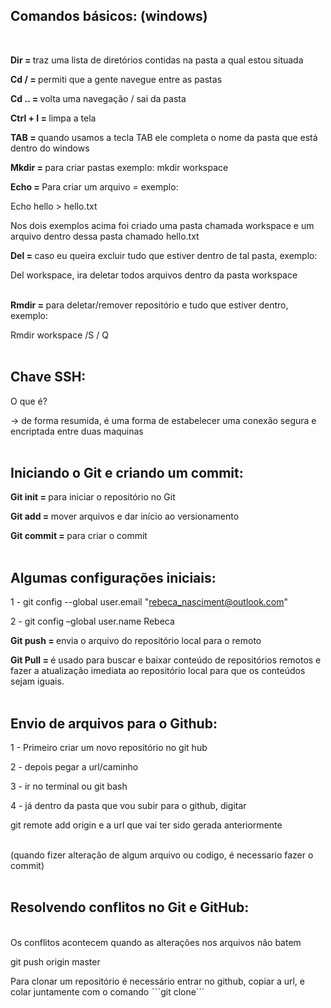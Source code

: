 ## <b> Comandos básicos: (windows)</b>
<br>

<b> Dir = </b> traz uma lista de diretórios contidas na pasta a qual estou situada  

<b> Cd / = </b> permiti que a gente navegue entre as pastas 

<b> Cd .. = </b> volta uma navegação / sai da pasta 

<b> Ctrl + l = </b> limpa a tela    

<b> TAB = </b> quando usamos a tecla TAB ele completa o nome da pasta que está dentro do windows 

 
<b> Mkdir = </b> para criar pastas exemplo: mkdir workspace 

 
<b> Echo = </b> Para criar um arquivo = exemplo: 

 Echo hello > hello.txt 
<br>

Nos dois exemplos acima foi criado uma pasta chamada workspace e um arquivo dentro dessa pasta chamado hello.txt 
<br>

<b> Del = </b> caso eu queira excluir tudo que estiver dentro de tal pasta, exemplo:  

Del workspace, ira deletar todos arquivos dentro da pasta workspace 

 
<br>
<b> Rmdir = </b> para deletar/remover repositório e tudo que estiver dentro, exemplo: 

Rmdir workspace /S  / Q 
<br>
<br>
 

## <b> Chave SSH: </b> 

O que é? 

-> de forma resumida, é uma forma de estabelecer uma conexão segura e encriptada entre duas maquinas 
 <br>
 <br>

## <b> Iniciando o Git e criando um commit: </b>

<b> Git init = </b> para iniciar o repositório no Git 

<b> Git add = </b> mover arquivos e dar início ao versionamento 

<b> Git commit = </b> para criar o commit 
<br>
<br>
 

## <b> Algumas configurações iniciais: </b>

1 -  git config  --global  user.email "rebeca_nasciment@outlook.com" 

2  - git config  –global user.name Rebeca 
<br>

<b> Git push = </b> envia o arquivo do repositório local para o remoto 

<b> Git Pull = </b> é usado para buscar e baixar conteúdo de repositórios remotos e fazer a atualização imediata
 ao repositório local para que os conteúdos sejam iguais. 
<br>
<br>

## <b> Envio de arquivos para o Github: </b>

 
1 - Primeiro criar um novo repositório no git hub 

2 - depois pegar a url/caminho

3 - ir no terminal ou git bash 

4 - já dentro da pasta que vou subir para o github, digitar 

git remote add origin e a url que vai ter sido gerada anteriormente 
<br>
<br>

(quando fizer alteração de algum arquivo ou codigo, é necessario fazer o commit)
<br>
<br>

## <b> Resolvendo conflitos no Git e GitHub: </b>
 <br>
Os conflitos acontecem quando as alterações nos arquivos não batem  

git push origin master  

Para clonar um repositório é necessário entrar no github, copiar a url, e colar juntamente com o comando ˋˋˋgit clone´´´